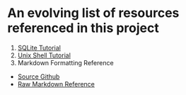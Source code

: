 # An evolving list of resources referenced in this project

1. [SQLite Tutorial](https://www.tutorialspoint.com/sqlite/index.htm)
2. [Unix Shell Tutorial](http://swcarpentry.github.io/shell-novice/)
3. Markdown Formatting Reference
 * [Source Github](https://github.com/Microsoft/vscode-tips-and-tricks)
 * [Raw Markdown Reference](https://raw.githubusercontent.com/Microsoft/vscode-tips-and-tricks/master/README.md)
